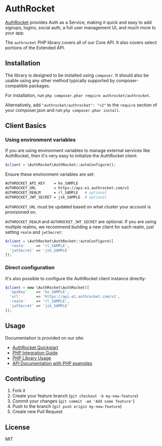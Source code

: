 # AuthRocket

[AuthRocket](https://authrocket.com/) provides Auth as a Service, making it quick and easy to add signups, logins, social auth, a full user management UI, and much more to your app.

The `authrocket` PHP library covers all of our Core API. It also covers select portions of the Extended API.


## Installation

The library is designed to be installed using `composer`. It should also be usable using any other method typically supported by composer-compatible packages.

For installation, run `php composer.phar require authrocket/authrocket`.

Alternatively, add `"authrocket/authrocket": "<2"` to the `require` section of your composer.json and run `php composer.phar install`.


## Client Basics

### Using environment variables

If you are using environment variables to manage external services like AuthRocket, then it's very easy to initialize the AuthRocket client:

```php
$client = \AuthRocket\AuthRocket::autoConfigure();
```

Ensure these environment variables are set:

```bash
AUTHROCKET_API_KEY    = ko_SAMPLE
AUTHROCKET_URL        = https://api-e1.authrocket.com/v1
AUTHROCKET_REALM      = rl_SAMPLE   # optional
AUTHROCKET_JWT_SECRET = jsk_SAMPLE  # optional
```

`AUTHROCKET_URL` must be updated based on what cluster your account is provisioned on.

`AUTHROCKET_REALM` and `AUTHROCKET_JWT_SECRET` are optional. If you are using multiple realms, we recommend building a new client for each realm, just setting `realm` and `jwtSecret`:

```php
$client = \AuthRocket\AuthRocket::autoConfigure([
  'realm'     => 'rl_SAMPLE',
  'jwtSecret' => 'jsk_SAMPLE'
]);
```


### Direct configuration

It's also possible to configure the AuthRocket client instance directly:

```php
$client = new \AuthRocket\AuthRocket([
  'apiKey'    => 'ko_SAMPLE',
  'url'       => 'https://api-e1.authrocket.com/v1',
  'realm'     => 'rl_SAMPLE',
  'jwtSecret' => 'jsk_SAMPLE'
]);
```


## Usage

Documentation is provided on our site:

* [AuthRocket Quickstart](https://authrocket.com/docs/quickstart)
* [PHP Integration Guide](https://authrocket.com/docs/php/integration)
* [PHP Library Usage](https://authrocket.com/docs/php/intro)
* [API Documentation with PHP examples](https://authrocket.com/docs/api/memberships)


## Contributing

1. Fork it
2. Create your feature branch (`git checkout -b my-new-feature`)
3. Commit your changes (`git commit -am 'Add some feature'`)
4. Push to the branch (`git push origin my-new-feature`)
5. Create new Pull Request


## License

MIT
